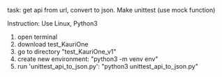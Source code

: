 task: get api from url, convert to json. Make unittest (use mock function)

Instruction:
Use Linux, Python3
1. open terminal
2. download test_KauriOne
3. go to directory "test_KauriOne_v1"
4. create new environment: "python3 -m venv env"
5. run 'unittest_api_to_json.py': "python3 unittest_api_to_json.py"

